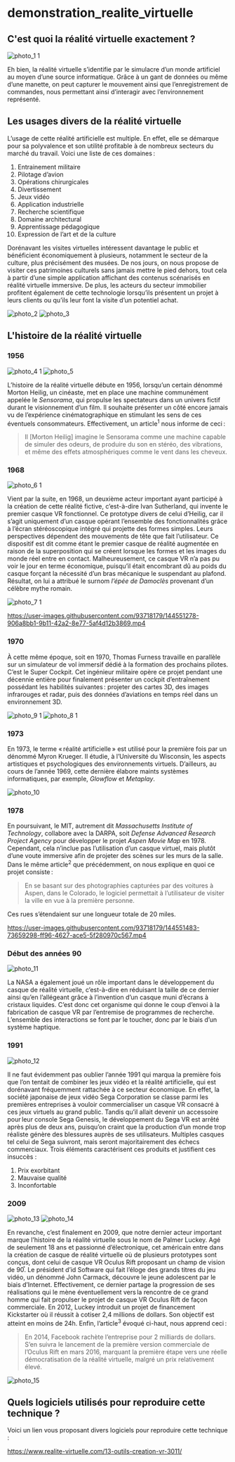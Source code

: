 # demonstration_realite_virtuelle
## C'est quoi la réalité virtuelle exactement ?
![photo_1 1](https://user-images.githubusercontent.com/93718179/144547977-ab358fa6-8563-4199-8324-6a8f1a8b7a0f.PNG)

Eh bien, la réalité virtuelle s’identifie par le simulacre d’un monde artificiel au moyen d’une source informatique. Grâce à un gant de données ou même d’une manette, on peut capturer le mouvement ainsi que l’enregistrement de commandes, nous permettant ainsi d’interagir avec l’environnement représenté.  

## Les usages divers de la réalité virtuelle 
L’usage de cette réalité artificielle est multiple. En effet, elle se démarque pour sa polyvalence et son utilité profitable à de nombreux secteurs du marché du travail. Voici une liste de ces domaines :

1. Entrainement militaire 
2. Pilotage d’avion 
3. Opérations chirurgicales 
4. Divertissement  
5. Jeux vidéo 
6. Application industrielle 
7. Recherche scientifique  
8. Domaine architectural 
9. Apprentissage pédagogique 
10. Expression de l’art et de la culture  

Dorénavant les visites virtuelles intéressent davantage le public et bénéficient économiquement à plusieurs, notamment le secteur de la culture, plus précisément des musées. De nos jours, on nous propose de visiter ces patrimoines culturels sans jamais mettre le pied dehors, tout cela à partir d’une simple application affichant des contenus scénarisés en réalité virtuelle immersive. De plus, les acteurs du secteur immobilier profitent également de cette technologie lorsqu’ils présentent un projet à leurs clients ou qu’ils leur font la visite d’un potentiel achat.  

![photo_2](https://user-images.githubusercontent.com/93718179/144538060-29fea85e-f910-4d4b-ae03-7c8e156389d3.PNG)
![photo_3](https://user-images.githubusercontent.com/93718179/144538072-339784fb-6944-49a6-9a3e-3037c9f1d5d7.PNG)

## L'histoire de la réalité virtuelle
### 1956
![photo_4 1](https://user-images.githubusercontent.com/93718179/144544179-7d9baf9c-f4ad-4116-879c-6a0e19b4663f.PNG)
![photo_5](https://user-images.githubusercontent.com/93718179/144541655-15178dfb-d363-4d66-9916-8f3b1a797c25.PNG)

L’histoire de la réalité virtuelle débute en 1956, lorsqu’un certain dénommé Morton Heilig, un cinéaste, met en place une machine communément appelée le *Sensorama*, qui propulse les spectateurs dans un univers fictif durant le visionnement d’un film. Il souhaite présenter un côté encore jamais vu de l’expérience cinématographique en stimulant les sens de ces éventuels consommateurs. Effectivement, un article<sup>1</sup> nous informe de ceci :

> Il [Morton Heilig] imagine le Sensorama comme une machine capable de simuler des odeurs, de produire du son en stéréo, des vibrations, et même des effets atmosphériques comme le vent dans les cheveux.

### 1968
![photo_6 1](https://user-images.githubusercontent.com/93718179/144543652-eddf104f-068d-46bc-a998-406f48cd7390.PNG)

Vient par la suite, en 1968, un deuxième acteur important ayant participé à la création de cette réalité fictive, c’est-à-dire Ivan Sutherland, qui invente le premier casque VR fonctionnel. Ce prototype divers de celui d’Heilig, car il s’agit uniquement d’un casque opérant l’ensemble des fonctionnalités grâce à l’écran stéréoscopique intégré qui projette des formes simples. Leurs perspectives dépendent des mouvements de tête que fait l’utilisateur. Ce dispositif est dit comme étant le premier casque de réalité augmentée en raison de la superposition qui se créent lorsque les formes et les images du monde réel entre en contact. Malheureusement, ce casque VR n’a pas pu voir le jour en terme économique, puisqu’il était encombrant dû au poids du casque forçant la nécessité d’un bras mécanique le suspendant au plafond. Résultat, on lui a attribué le surnom *l’épée de Damoclès* provenant d’un célèbre mythe romain.  

![photo_7 1](https://user-images.githubusercontent.com/93718179/144543882-6bf62a93-3a22-4abd-b9f5-2594b2841eb0.PNG)

https://user-images.githubusercontent.com/93718179/144551278-906a8bb1-9b11-42a2-8e77-5af4d12b3869.mp4

### 1970
À cette même époque, soit en 1970, Thomas Furness travaille en parallèle sur un simulateur de vol immersif dédié à la formation des prochains pilotes. C’est le Super Cockpit. Cet ingénieur militaire opère ce projet pendant une décennie entière pour finalement présenter un cockpit d’entraînement possédant les habilités suivantes : projeter des cartes 3D, des images infrarouges et radar, puis des données d’aviations en temps réel dans un environnement 3D.  

![photo_9 1](https://user-images.githubusercontent.com/93718179/144543306-6b269b8a-203d-491c-97d2-ba3d42461245.PNG)
![photo_8 1](https://user-images.githubusercontent.com/93718179/144543154-c36fe2a2-e1a0-4fd5-9fd0-4bde0376833b.PNG)

### 1973
En 1973, le terme « réalité artificielle » est utilisé pour la première fois par un dénommé Myron Krueger. Il étudie, à l’Université du Wisconsin, les aspects artistiques et psychologiques des environnements virtuels. D’ailleurs, au cours de l’année 1969, cette dernière élabore maints systèmes informatiques, par exemple, *Glowflow* et *Metaplay*. 

![photo_10](https://user-images.githubusercontent.com/93718179/144544653-ed7ec283-fc5b-4ec2-8070-3331eea587cb.PNG)

### 1978
En poursuivant, le MIT, autrement dit *Massachusetts Institute of Technology*, collabore avec la DARPA, soit *Defense Advanced Research Project Agency* pour développer le projet *Aspen Movie Map* en 1978. Cependant, cela n’inclue pas l’utilisation d’un casque virtuel, mais plutôt d’une voute immersive afin de projeter des scènes sur les murs de la salle. Dans le même article<sup>2</sup> que précédemment, on nous explique en quoi ce projet consiste :  

> En se basant sur des photographies capturées par des voitures à Aspen, dans le Colorado, le logiciel permettait à l’utilisateur de visiter la ville en vue à la première personne.   

Ces rues s’étendaient sur une longueur totale de 20 miles.   

https://user-images.githubusercontent.com/93718179/144551483-73659298-ff96-4627-ace5-5f280970c567.mp4

### Début des années 90
![photo_11](https://user-images.githubusercontent.com/93718179/144545612-7272182d-1433-4cf6-8e58-e7c9b2e465d8.PNG)

La NASA a également joué un rôle important dans le développement du casque de réalité virtuelle, c’est-à-dire en réduisant la taille de ce dernier ainsi qu’en l’allégeant grâce à l’invention d’un casque muni d’écrans à cristaux liquides. C’est donc cet organisme qui donne le coup d’envoi à la fabrication de casque VR par l’entremise de programmes de recherche. L’ensemble des interactions se font par le toucher, donc par le biais d’un système haptique.   

### 1991
![photo_12](https://user-images.githubusercontent.com/93718179/144546903-0b4e4ff8-d220-47e9-892a-2fbb636af8bc.PNG)

Il ne faut évidemment pas oublier l’année 1991 qui marqua la première fois que l’on tentait de combiner les jeux vidéo et la réalité artificielle, qui est dorénavant fréquemment rattachée à ce secteur économique. En effet, la société japonaise de jeux vidéo Sega Corporation se classe parmi les premières entreprises à vouloir commercialiser un casque VR consacré à ces jeux virtuels au grand public. Tandis qu’il allait devenir un accessoire pour leur console Sega Genesis, le développement du Sega VR est arrêté après plus de deux ans, puisqu’on craint que la production d’un monde trop réaliste génère des blessures auprès de ses utilisateurs. Multiples casques tel celui de Sega suivront, mais seront majoritairement des échecs commerciaux. Trois éléments caractérisent ces produits et justifient ces insuccès :

1. Prix exorbitant  
2. Mauvaise qualité 
3. Inconfortable 

### 2009
![photo_13](https://user-images.githubusercontent.com/93718179/144547188-0e498be9-e915-44d7-9ad0-9950ebb5fc12.PNG)
![photo_14](https://user-images.githubusercontent.com/93718179/144547197-381b9229-773e-4dd3-bc0c-825082d834c9.PNG)

En revanche, c’est finalement en 2009, que notre dernier acteur important marque l’histoire de la réalité virtuelle sous le nom de Palmer Luckey. Agé de seulement 18 ans et passionné d’électronique, cet américain entre dans la création de casque de réalité virtuelle où de plusieurs prototypes sont conçus, dont celui de casque VR Oculus Rift proposant un champ de vision de 90֯. Le président d’id Software qui fait l’éloge des grands titres du jeu vidéo, un dénommé John Carmack, découvre le jeune adolescent par le biais d’Internet. Effectivement, ce dernier partage la progression de ses réalisations qui le mène éventuellement vers la rencontre de ce grand homme qui fait propulser le projet de casque VR Oculus Rift de façon commerciale. En 2012, Luckey introduit un projet de financement Kickstarter où il réussit à cotiser 2,4 millions de dollars. Son objectif est atteint en moins de 24h. Enfin, l’article<sup>3</sup> évoqué ci-haut, nous apprend ceci :  

> En 2014, Facebook rachète l’entreprise pour 2 milliards de dollars. S’en suivra le lancement de la première version commerciale de l’Oculus Rift en mars 2016, marquant la première étape vers une réelle démocratisation de la réalité virtuelle, malgré un prix relativement élevé.  

![photo_15](https://user-images.githubusercontent.com/93718179/144547382-00fa10c2-c980-45d9-86e7-6571b205c1fc.PNG)

## Quels logiciels utilisés pour reproduire cette technique ?
Voici un lien vous proposant divers logiciels pour reproduire cette technique : 

https://www.realite-virtuelle.com/13-outils-creation-vr-3011/



